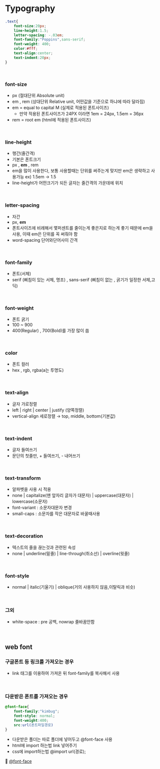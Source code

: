 # Typography

```css
.text{
	font-size:20px;
	line-height:1.5;
	letter-spacing: -.03em;
	font-family:"Poppins",sans-serif;
	font-weight: 400;
	color:#fff;
	text-align:center;
	text-indent:20px;
}
```

<br>

### font-size
* px (절대단위 Absolute unit)
* em , rem (상대단위 Relative unit, 어떤값을 기준으로 하냐에 따라 달라짐)
* em = equal to capital M (실제로 적용된 폰트사이즈)
    * 만약 적용된 폰트사이즈가 24PX 이라면  1em = 24px, 1.5em = 36px
* rem = root em (html에 적용된 폰트사이즈)

<br>

### line-height 
* 행간(줄간격)
* 기본은 폰트크기
* px , **em** , rem
* em을 많이 사용한다, 보통 사용할때는 단위를 써주는게 맞지만 em은 생략하고 사용가능 ex) 1.5em → 1.5
* line-height가 어떤크기가 되든 글자는 줄간격의 가운데에 위치

<br>

### letter-spacing
* 자간
* px, **em**
* 폰트사이즈에 비례해서 몇퍼센트를 줄이는게 좋은지로 하는게 좋기 때문에 em을 사용, 이때 em은 단위를 꼭 써줘야 함 
* word-spacing 단어와단어사이 간격

<br>

### font-family
* 폰트(서체)
* serif (삐침이 있는 서체, 명조) , sans-serif (삐침이 없는 , 굵기가 일정한 서체,고딕)


<br>

### font-weight
* 폰트 굵기
* 100 ~ 900
* 400(Regular) , 700(Bold)를 가장 많이 씀

<br>

### color
* 폰트 컬러
* hex , rgb, rgba(a는 투명도)

<br>

### text-align
* 글자 가로정렬
* left | right | center |  justify (양쪽정렬)
* vertical-align 세로정렬 → top, middle, bottom(기본값)

<br>

### text-indent
* 글자 들여쓰기 
* 문단의 첫줄만, + 들여쓰기, - 내어쓰기

<br>

### text-transform
* 알파벳을 사용 시 적용
* none | capitalize(맨 앞자리 글자가 대문자) | uppercase(대문자) | lowercase(소문자)
* font-variant  : 소문자대문자 변경 
* small-caps : 소문자를 작은 대문자로 바꿀때사용

<br>

### text-decoration
* 텍스트의 줄을 끊는것과 관련된 속성
* none | underline(밑줄) | line-through(취소선) | overline(윗줄)

<br>

### font-style
* normal | italic(기울기) | oblique(거의 사용하지 않음,이탈릭과 비슷)

<br>

### 그외
* white-space : pre 공백, nowrap 줄바꿈안함

<br>

## web font
### 구글폰트 등 링크를 가져오는 경우
* link 태그를 이용하여 가져온 뒤 font-family를 복사해서 사용

<br>

### 다운받은 폰트를 가져오는 경우
```css
@font-face{
	font-family:"kimbug";
	font-style: normal;
	font-weight:400;
	src:url(폰트파일경로)
}
```
* 다운받은 폴더는 따로 폴더에 넣어두고 @font-face 사용 
* html에 import 하는법 link 넣어주기
* css에 import하는법 @import url(경로);

📌 [@font-face](https://css-tricks.com/snippets/css/using-font-face-in-css/)